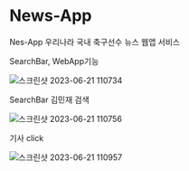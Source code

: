 # News-App

Nes-App 우리나라 국내 축구선수 뉴스 웹앱 서비스

SearchBar, WebApp기능

![스크린샷 2023-06-21 110734](https://github.com/kennywestt/News-App/assets/107021328/17a5a488-128a-494c-b19c-627f0e5c7db1)

SearchBar 김민재 검색

![스크린샷 2023-06-21 110756](https://github.com/kennywestt/News-App/assets/107021328/9c46df88-711e-4937-8db1-92e9e0695ebd)

기사 click

![스크린샷 2023-06-21 110957](https://github.com/kennywestt/News-App/assets/107021328/ab125fec-b709-488c-ad9f-9ad0a4d00d94)
